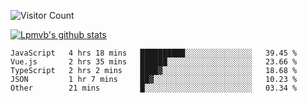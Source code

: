![Visitor Count](https://profile-counter.glitch.me/Lpmvb/count.svg)

[![Lpmvb's github stats](https://github-readme-stats.vercel.app/api?username=lpmvb&show_icons=true&title_color=fff&icon_color=79ff97&text_color=9f9f9f&bg_color=151515)](https://github.com/anuraghazra/github-readme-stats)

<!--
Here are some ideas to get you started:

- 🔭 I’m currently working on ...
- 🌱 I’m currently learning ...
- 👯 I’m looking to collaborate on ...
- 🤔 I’m looking for help with ...
- 💬 Ask me about ...
- 📫 How to reach me: ...
- 😄 Pronouns: ...
- ⚡ Fun fact: ...
-->

<!--START_SECTION:waka-->

```text
JavaScript   4 hrs 18 mins   ██████████░░░░░░░░░░░░░░░   39.45 %
Vue.js       2 hrs 35 mins   ██████░░░░░░░░░░░░░░░░░░░   23.66 %
TypeScript   2 hrs 2 mins    ████▓░░░░░░░░░░░░░░░░░░░░   18.68 %
JSON         1 hr 7 mins     ██▓░░░░░░░░░░░░░░░░░░░░░░   10.23 %
Other        21 mins         █░░░░░░░░░░░░░░░░░░░░░░░░   03.34 %
```

<!--END_SECTION:waka-->
